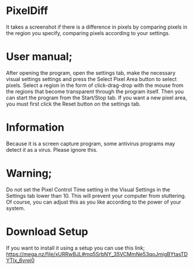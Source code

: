 # PixelDiff
It takes a screenshot if there is a difference in pixels by comparing pixels in the region you specify, comparing pixels according to your settings.

# User manual;
After opening the program, open the settings tab, make the necessary visual settings settings and press the Select Pixel Area button to select pixels.
Select a region in the form of click-drag-drop with the mouse from the regions that become transparent through the program itself.
Then you can start the program from the Start/Stop tab.
If you want a new pixel area, you must first click the Reset button on the settings tab.


# Information
Because it is a screen capture program, some antivirus programs may detect it as a virus. Please ignore this.



# Warning;
Do not set the Pixel Control Time setting in the Visual Settings in the Settings tab lower than 10.
This will prevent your computer from stuttering.
Of course, you can adjust this as you like according to the power of your system.

# Download Setup
If you want to install it using a setup you can use this link;
https://mega.nz/file/xURRwBJL#mq5SrbNY_35VCMmNe53qoJmigBYtasTDYTlx_6vrei0
